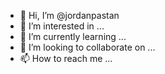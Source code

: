 - 👋 Hi, I’m @jordanpastan
- 👀 I’m interested in ...
- 🌱 I’m currently learning ...
- 💞️ I’m looking to collaborate on ...
- 📫 How to reach me ...

<!---
jordanpastan/jordanpastan is a ✨ special ✨ repository because its `README.md` (this file) appears on your GitHub profile.
You can click the Preview link to take a look at your changes.
--->
